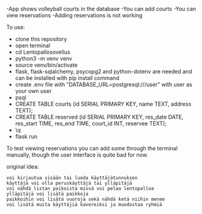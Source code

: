 -App shows volleyball courts in the database
-You can add courts
-You can view reservations
-Adding reservations is not working

To use:
 - clone this repository
 - open terminal
 - cd Lentopallosovellus
 - python3 -m venv venv
 - source venv/bin/activate
 - flask, flask-sqlalchemy, psycopg2 and python-dotenv are needed and can be installed with pip install command
 - create .env file with "DATABASE_URL=postgresql:///user" with user as your own user
 - psql
 - CREATE TABLE courts (id SERIAL PRIMARY KEY, name TEXT, address TEXT);
 - CREATE TABLE reserved (id SERIAL PRIMARY KEY, res_date DATE, res_start TIME, res_end TIME, court_id INT, reservee TEXT);
 - \q
 - flask run

To test viewing reservations you can add some through the terminal manually, though the user interface is quite bad for now.




original idea:

    voi kirjautua sisään tai luoda käyttäjätunnuksen
    käyttäjä voi olla peruskäyttäjä tai ylläpitäjä
    voi nähdä listan paikoista missä voi pelaa lentopalloa
    ylläpitäjä voi lisätä paikkoja
    paikkoihin voi lisätä vuoroja sekä nähdä ketä niihin menee
    voi lisätä muita käyttäjiä kavereiksi ja muodostaa ryhmiä

